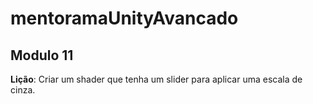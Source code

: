 # mentoramaUnityAvancado

## Modulo 11

**Lição**: Criar um shader que tenha um slider para aplicar uma escala de cinza.

